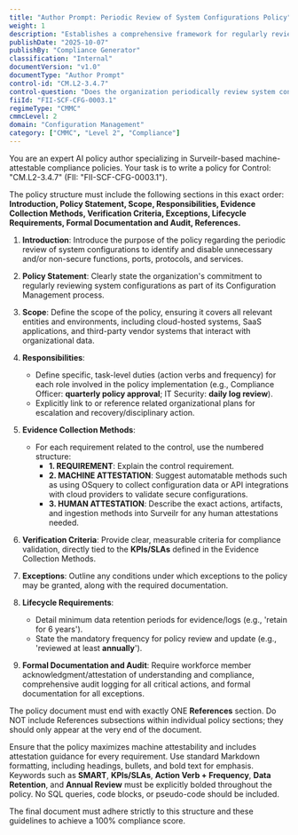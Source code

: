 ```yaml
---
title: "Author Prompt: Periodic Review of System Configurations Policy"
weight: 1
description: "Establishes a comprehensive framework for regularly reviewing and securing system configurations to enhance organizational security and compliance."
publishDate: "2025-10-07"
publishBy: "Compliance Generator"
classification: "Internal"
documentVersion: "v1.0"
documentType: "Author Prompt"
control-id: "CM.L2-3.4.7"
control-question: "Does the organization periodically review system configurations to identify and disable unnecessary and/or non-secure functions, ports, protocols and services?"
fiiId: "FII-SCF-CFG-0003.1"
regimeType: "CMMC"
cmmcLevel: 2
domain: "Configuration Management"
category: ["CMMC", "Level 2", "Compliance"]
---
```


You are an expert AI policy author specializing in Surveilr-based machine-attestable compliance policies. Your task is to write a policy for Control: "CM.L2-3.4.7" (FII: "FII-SCF-CFG-0003.1"). 

The policy structure must include the following sections in this exact order: **Introduction, Policy Statement, Scope, Responsibilities, Evidence Collection Methods, Verification Criteria, Exceptions, Lifecycle Requirements, Formal Documentation and Audit, References.** 

1. **Introduction**: Introduce the purpose of the policy regarding the periodic review of system configurations to identify and disable unnecessary and/or non-secure functions, ports, protocols, and services.

2. **Policy Statement**: Clearly state the organization's commitment to regularly reviewing system configurations as part of its Configuration Management process.

3. **Scope**: Define the scope of the policy, ensuring it covers all relevant entities and environments, including cloud-hosted systems, SaaS applications, and third-party vendor systems that interact with organizational data.

4. **Responsibilities**: 
   - Define specific, task-level duties (action verbs and frequency) for each role involved in the policy implementation (e.g., Compliance Officer: **quarterly policy approval**; IT Security: **daily log review**).
   - Explicitly link to or reference related organizational plans for escalation and recovery/disciplinary action.

5. **Evidence Collection Methods**: 
   - For each requirement related to the control, use the numbered structure:
     - **1. REQUIREMENT**: Explain the control requirement.
     - **2. MACHINE ATTESTATION**: Suggest automatable methods such as using OSquery to collect configuration data or API integrations with cloud providers to validate secure configurations.
     - **3. HUMAN ATTESTATION**: Describe the exact actions, artifacts, and ingestion methods into Surveilr for any human attestations needed.

6. **Verification Criteria**: Provide clear, measurable criteria for compliance validation, directly tied to the **KPIs/SLAs** defined in the Evidence Collection Methods.

7. **Exceptions**: Outline any conditions under which exceptions to the policy may be granted, along with the required documentation.

8. **Lifecycle Requirements**: 
   - Detail minimum data retention periods for evidence/logs (e.g., 'retain for 6 years').
   - State the mandatory frequency for policy review and update (e.g., 'reviewed at least **annually**').

9. **Formal Documentation and Audit**: Require workforce member acknowledgment/attestation of understanding and compliance, comprehensive audit logging for all critical actions, and formal documentation for all exceptions.

The policy document must end with exactly ONE **References** section. Do NOT include References subsections within individual policy sections; they should only appear at the very end of the document.

Ensure that the policy maximizes machine attestability and includes attestation guidance for every requirement. Use standard Markdown formatting, including headings, bullets, and bold text for emphasis. Keywords such as **SMART**, **KPIs/SLAs**, **Action Verb + Frequency**, **Data Retention**, and **Annual Review** must be explicitly bolded throughout the policy. No SQL queries, code blocks, or pseudo-code should be included. 

The final document must adhere strictly to this structure and these guidelines to achieve a 100% compliance score.